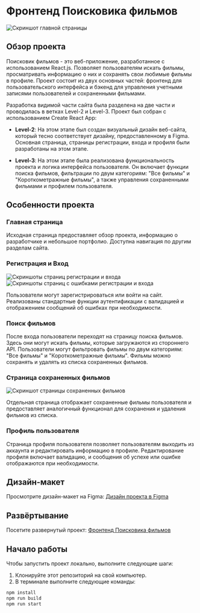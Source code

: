 # Фронтенд Поисковика фильмов

![Скриншот главной страницы](https://github.com/SKom2/movies-explorer-frontend/assets/103752057/aab2cef7-f092-48dc-ab81-24c0c9b0231f)

## Обзор проекта

Поисковик фильмов - это веб-приложение, разработанное с использованием React.js. Позволяет пользователям искать фильмы, просматривать информацию о них и сохранять свои любимые фильмы в профиле. Проект состоит из двух основных частей: фронтенд для пользовательского интерфейса и бэкенд для управления учетными записями пользователей и сохраненными фильмами.

Разработка видимой части сайта была разделена на две части и проводилась в ветках Level-2 и Level-3. Проект был собран с использованием Create React App:

- **Level-2**: На этом этапе был создан визуальный дизайн веб-сайта, который тесно соответствует дизайну, предоставленному в Figma. Основная страница, страницы регистрации, входа и профиля были разработаны на этом этапе.

- **Level-3**: На этом этапе была реализована функциональность проекта и логика интерфейса пользователя. Он включает функции поиска фильмов, фильтрации по двум категориям: "Все фильмы" и "Короткометражные фильмы", а также управления сохраненными фильмами и профилем пользователя.

## Особенности проекта

### Главная страница

Исходная страница предоставляет обзор проекта, информацию о разработчике и небольшое портфолио. Доступна навигация по другим разделам сайта.

### Регистрация и Вход

![Скриншоты страниц регистрации и входа](https://github.com/SKom2/movies-explorer-frontend/assets/103752057/877825fe-73f4-4b9e-9f60-88a9acc0e117)
![Скриншоты страниц с ошибками регистрации и входа](https://github.com/SKom2/movies-explorer-frontend/assets/103752057/2e46145f-565d-45bc-846a-f27f52d4b514)

Пользователи могут зарегистрироваться или войти на сайт. Реализованы стандартные функции аутентификации с валидацией и отображением сообщений об ошибках при необходимости.

### Поиск фильмов

После входа пользователи переходят на страницу поиска фильмов. Здесь они могут искать фильмы, которые загружаются из стороннего API. Пользователи могут фильтровать фильмы по двум категориям: "Все фильмы" и "Короткометражные фильмы". Фильмы можно сохранять и удалять из списка сохраненных фильмов.

### Страница сохраненных фильмов

![Скриншот страницы сохраненных фильмов](https://github.com/SKom2/movies-explorer-frontend/assets/103752057/a206ad04-9df1-4527-8f30-5188b826d9ea)

Отдельная страница отображает сохраненные фильмы пользователя и предоставляет аналогичный функционал для сохранения и удаления фильмов из списка.

### Профиль пользователя

Страница профиля пользователя позволяет пользователям выходить из аккаунта и редактировать информацию в профиле. Редактирование профиля включает валидацию, и сообщения об успехе или ошибке отображаются при необходимости.

## Дизайн-макет

Просмотрите дизайн-макет на Figma: [Дизайн проекта в Figma](https://www.figma.com/file/7RZxt03ubD5oW8wrYqaWxe/Diploma-(Copy)?type=design&node-id=932%3A3228&mode=design&t=aTQJqa4yLCXX1L5c-1)

## Развёртывание

Посетите развернутый проект: [Фронтенд Поисковика фильмов](https://oceanspark-movies.nomoredomains.xyz)

## Начало работы

Чтобы запустить проект локально, выполните следующие шаги:

1. Клонируйте этот репозиторий на свой компьютер.
2. В терминале выполните следующие команды:

```bash
npm install
npm run build
npm run start
